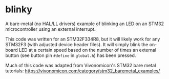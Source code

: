 # blinky

A bare-metal (no HAL/LL drivers) example of blinking an LED on an STM32 microcontroller using an external interrupt.

This code was written for an STM32F334R8, but it will likely work for any STM32F3 (with adjusted device header files). It will simply blink the on-board LED at a certain speed based on the number of times an external button (see button pin `#define` in `global.h`) has been pressed.

Much of this code was adapted from Vivonomicon's STM32 bare metal tutorials: https://vivonomicon.com/category/stm32_baremetal_examples/
